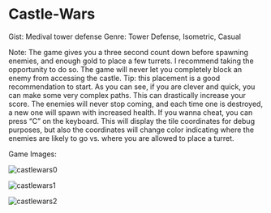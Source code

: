 # Castle-Wars
 
 Gist: Medival tower defense
 Genre: Tower Defense, Isometric, Casual
 
 Note: 
      The game gives you a three second count down before spawning enemies, and enough gold to place a few turrets. I recommend taking the opportunity to do so. The game will never let you completely block an enemy from accessing the castle. Tip: this placement is a good recommendation to start.
      As you can see, if you are clever and quick, you can make some very complex paths. This can drastically increase your score. The enemies will never stop coming, and each time one is destroyed, a new one will spawn with increased health.
      If you wanna cheat, you can press “C” on the keyboard. This will display the tile coordinates for debug purposes, but also the coordinates will change color indicating where the enemies are likely to go vs. where you are allowed to place a turret.

Game Images:

![castlewars0](https://user-images.githubusercontent.com/70147993/155498201-bb1e71fd-799a-481e-a66b-750d9e7193e3.png)

![castlewars1](https://user-images.githubusercontent.com/70147993/155498329-d794f6ec-69c7-42d5-86a3-be0492792e03.png)

![castlewars2](https://user-images.githubusercontent.com/70147993/155498342-93d3b12a-3abe-4ee6-b7a3-0771e4a87b24.png)

